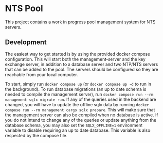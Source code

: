 # NTS Pool
This project contains a work in progress pool management system for NTS servers.

## Development
The easiest way to get started is by using the provided docker compose
configuration. This will start both the management-server and the key exchange
server, in addition to a database server and two NTP/NTS servers that can be
added to the pool. The servers should be configured so they are reachable from
your local computer.

To start, simply run `docker compose up` (or `docker compose up -d` to run in
the background). To run database migrations (an up to date schema is needed to
compile the management server), run
`docker compose run --rm management sqlx migrate run`. If any of the
queries used in the backend are changed, you will have to update the offline
sqlx data by running
`docker compose run --rm management cargo sqlx prepare`. This will make
sure that the management server can also be compiled when no database is active.
If you do not intend to change any of the queries or update anything from the
database schema, you may also set the `SQLX_OFFLINE=1` environment variable to
disable requiring an up to date database. This variable is also respected by the
compose file.
